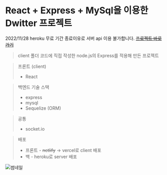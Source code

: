 # React + Express + MySql을 이용한 Dwitter 프로젝트

2022/11/28 heroku 무료 기간 종료이유로 서버 api 이용 불가합니다. ~~[프로젝트 바로가기](https://dwitter-prod-7p2uu0yfk-wondonghwi.vercel.app/)~~

> client 폴더 코드에 직접 작성한 node.js의 Express를 적용해 만든 프로젝트

> 프론트 (client)
> - React

>백엔드 기술 스택 
> - express
> - mysql
> - Sequelize (ORM)

> 공통 
> - socket.io

> 배포
> - 프론트 - ~~netlify~~ -> vercel로 client 배포 
> - 백 - heroku로 server 배포

![썸네일](https://user-images.githubusercontent.com/55338435/158445823-9ea5410e-f09b-4188-8811-41a411abb3c7.png)
